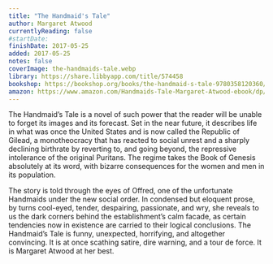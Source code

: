 ```yaml
---
title: "The Handmaid's Tale"
author: Margaret Atwood
currentlyReading: false
#startDate:
finishDate: 2017-05-25
added: 2017-05-25
notes: false
coverImage: the-handmaids-tale.webp
library: https://share.libbyapp.com/title/574458
bookshop: https://bookshop.org/books/the-handmaid-s-tale-9780358120360/9780385490818
amazon: https://www.amazon.com/Handmaids-Tale-Margaret-Atwood-ebook/dp/B003JFJHTS
---
```


The Handmaid’s Tale is a novel of such power that the reader will be unable to forget its images and its forecast. Set in the near future, it describes life in what was once the United States and is now called the Republic of Gilead, a monotheocracy that has reacted to social unrest and a sharply declining birthrate by reverting to, and going beyond, the repressive intolerance of the original Puritans. The regime takes the Book of Genesis absolutely at its word, with bizarre consequences for the women and men in its population.

The story is told through the eyes of Offred, one of the unfortunate Handmaids under the new social order. In condensed but eloquent prose, by turns cool-eyed, tender, despairing, passionate, and wry, she reveals to us the dark corners behind the establishment’s calm facade, as certain tendencies now in existence are carried to their logical conclusions. The Handmaid’s Tale is funny, unexpected, horrifying, and altogether convincing. It is at once scathing satire, dire warning, and a tour de force. It is Margaret Atwood at her best.  
